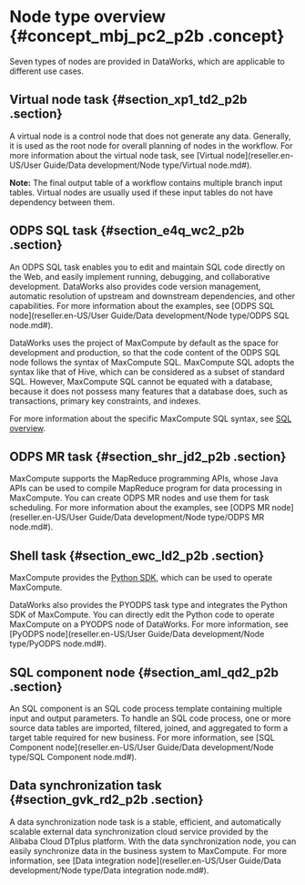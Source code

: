 # Node type overview {#concept_mbj_pc2_p2b .concept}

Seven types of nodes are provided in DataWorks, which are applicable to different use cases.

## Virtual node task {#section_xp1_td2_p2b .section}

A virtual node is a control node that does not generate any data. Generally, it is used as the root node for overall planning of nodes in the workflow. For more information about the virtual node task, see [Virtual node](reseller.en-US/User Guide/Data development/Node type/Virtual node.md#).

**Note:** The final output table of a workflow contains multiple branch input tables. Virtual nodes are usually used if these input tables do not have dependency between them.

## ODPS SQL task {#section_e4q_wc2_p2b .section}

An ODPS SQL task enables you to edit and maintain SQL code directly on the Web, and easily implement running, debugging, and collaborative development. DataWorks also provides code version management, automatic resolution of upstream and downstream dependencies, and other capabilities. For more information about the examples, see [ODPS SQL node](reseller.en-US/User Guide/Data development/Node type/ODPS SQL node.md#).

DataWorks uses the project of MaxCompute by default as the space for development and production, so that the code content of the ODPS SQL node follows the syntax of MaxCompute SQL. MaxCompute SQL adopts the syntax like that of Hive, which can be considered as a subset of standard SQL. However, MaxCompute SQL cannot be equated with a database, because it does not possess many features that a database does, such as transactions, primary key constraints, and indexes.

For more information about the specific MaxCompute SQL syntax, see [SQL overview](https://www.alibabacloud.com/help/doc-detail/27860.htm).

## ODPS MR task {#section_shr_jd2_p2b .section}

MaxCompute supports the MapReduce programming APIs, whose Java APIs can be used to compile MapReduce program for data processing in MaxCompute. You can create ODPS MR nodes and use them for task scheduling. For more information about the examples, see [ODPS MR node](reseller.en-US/User Guide/Data development/Node type/ODPS MR node.md#).

## Shell task {#section_ewc_ld2_p2b .section}

MaxCompute provides the [Python SDK](https://www.alibabacloud.com/help/doc-detail/34615.htm), which can be used to operate MaxCompute.

DataWorks also provides the PYODPS task type and integrates the Python SDK of MaxCompute. You can directly edit the Python code to operate MaxCompute on a PYODPS node of DataWorks. For more information, see [PyODPS node](reseller.en-US/User Guide/Data development/Node type/PyODPS node.md#).

## SQL component node {#section_aml_qd2_p2b .section}

An SQL component is an SQL code process template containing multiple input and output parameters. To handle an SQL code process, one or more source data tables are imported, filtered, joined, and aggregated to form a target table required for new business. For more information, see [SQL Component node](reseller.en-US/User Guide/Data development/Node type/SQL Component node.md#).

## Data synchronization task {#section_gvk_rd2_p2b .section}

A data synchronization node task is a stable, efficient, and automatically scalable external data synchronization cloud service provided by the Alibaba Cloud DTplus platform. With the data synchronization node, you can easily synchronize data in the business system to MaxCompute. For more information, see [Data integration node](reseller.en-US/User Guide/Data development/Node type/Data integration node.md#).

